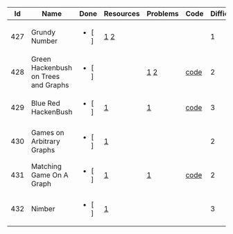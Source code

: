 Id | Name | Done |  Resources | Problems | Code | Difficulty
---|---|---|---|---|---|---|
427 | Grundy Number | <ul><li>[ ] </li></ul> |  [1](http://e-maxx.ru/algo/sprague_grundy) [2](https://codeforces.com/blog/entry/66040) |  []() []() |  []() []() | 1 | 
428 | Green Hackenbush on Trees and Graphs | <ul><li>[ ] </li></ul> |  []() []() |  [1](https://www.spoj.com/PT07/problems/PT07A/) [2](https://www.codechef.com/AMR16MOS/problems/AMR16J) |  [code](https://github.com/ShahjalalShohag/code-library/blob/master/Game%20Theory/Green%20Hackenbush.cpp) []() | 2 | 
429 | Blue Red HackenBush | <ul><li>[ ] </li></ul> |  [1](https://discuss.codechef.com/t/gerald08-editorial/5137/2) []() |  [1](https://www.codechef.com/problems/GERALD08) []() |  [code](https://github.com/ShahjalalShohag/code-library/blob/master/Game%20Theory/Blue%20Red%20Hackenbush.cpp) []() | 3 | 
430 | Games on Arbitrary Graphs | <ul><li>[ ] </li></ul> |  [1](https://cp-algorithms.com/game_theory/games_on_graphs.html) []() |  []() []() |  []() []() | 2 | 
431 | Matching Game On A Graph | <ul><li>[ ] </li></ul> |  [1](https://discuss.codechef.com/t/hamilg-editorial/11310) []() |  [1](https://www.codechef.com/problems/HAMILG) []() |  [code](https://github.com/ShahjalalShohag/code-library/blob/master/Game%20Theory/Matching%20Game%20On%20A%20Graph.cpp) []() | 2 | 
432 | Nimber | <ul><li>[ ] </li></ul> |  [1](https://judge.yosupo.jp/problem/nim_product_64) []() |  []() []() |  []() []() | 3 | 

